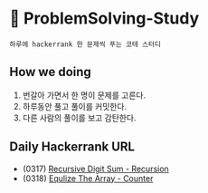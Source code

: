 # 📌 ProblemSolving-Study

    하루에 hackerrank 한 문제씩 푸는 코테 스터디

## How we doing
1. 번갈아 가면서 한 명이 문제를 고른다.
2. 하루동안 풀고 풀이를 커밋한다.
3. 다른 사람의 풀이를 보고 감탄한다.


## Daily Hackerrank URL

- (0317) [Recursive Digit Sum - Recursion](https://www.hackerrank.com/challenges/recursive-digit-sum/problem?isFullScreen=true)
- (0318) [Equlize The Array - Counter](https://www.hackerrank.com/challenges/equality-in-a-array/problem?h_r=internal-search)
